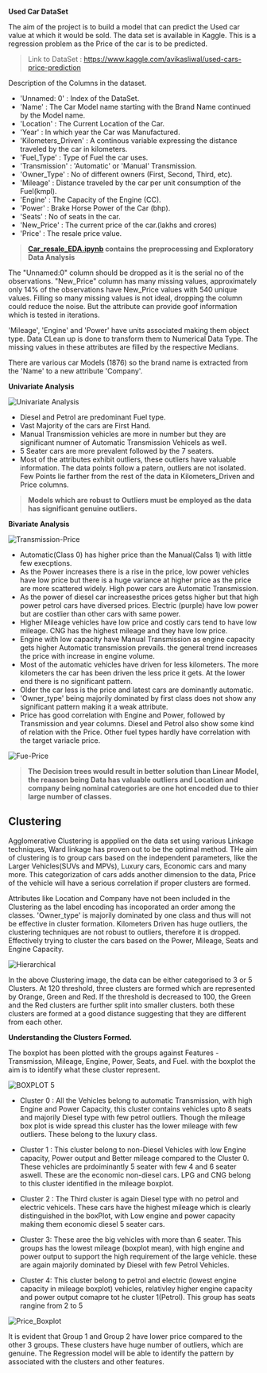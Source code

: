 **Used Car DataSet**

The aim of the project is to build a model that can predict the Used car value at which it would be sold. The data set is available in Kaggle. This is a regression problem as the Price of the car is to be predicted.

> Link to DataSet : https://www.kaggle.com/avikasliwal/used-cars-price-prediction

Description of the Columns in the dataset.

- 'Unnamed: 0'          : Index of the DataSet.
- 'Name'                : The Car Model name starting with the Brand Name continued by the Model name. 
- 'Location'            : The Current Location of the Car. 
- 'Year'                : In which year the Car was Manufactured.
- 'Kilometers_Driven'   : A continous variable expressing the distance traveled by the car in kilometers.
- 'Fuel_Type'           : Type of Fuel the car uses.
- 'Transmission'        : 'Automatic' or 'Manual' Transmission.
- 'Owner_Type'          : No of different owners (First, Second, Third, etc).
- 'Mileage'             : Distance traveled by the car per unit consumption of the Fuel(kmpl).
- 'Engine'              : The Capacity of the Engine (CC).
- 'Power'               : Brake Horse Power of the Car (bhp).
- 'Seats'               : No of seats in the car.
- 'New_Price'           : The current price of the car.(lakhs and crores)
- 'Price'               : The resale price value.

> **[Car_resale_EDA.ipynb](https://github.com/uknwho/MachineLearning_-DataSets_solution/blob/master/3.%20Car_Resale_Prediction/Car_resale_EDA.ipynb) contains the preprocessing and Exploratory Data Analysis** 

The "Unnamed:0" column should be dropped as it is the serial no of the observations. "New_Price" column has many missing values, approximately only 14% of the observations have New_Price values with 540 unique values. Filling so many missing values is not ideal, dropping the column could reduce the noise. But the attribute can provide goof information which is tested in iterations.

'Mileage', 'Engine' and 'Power' have units associated making them object type. Data CLean up is done to transform them to Numerical Data Type. The missing values in these attributes are filled by the respective Medians.

There are various car Models (1876) so the brand name is extracted from the 'Name' to a new attribute 'Company'.

**Univariate Analysis**

![Univariate Analysis](https://github.com/uknwho/MachineLearning_-DataSets_solution/blob/master/3.%20Car_Resale_Prediction/images/Uni_kde.png)

- Diesel and Petrol are predominant Fuel type.
- Vast Majority of the cars are First Hand.
- Manual Transmission vehicles are more in number but they are significant numner of Automatic Transmission Vehicels as well.
- 5 Seater cars are more prevalent followed by the 7 seaters.
- Most of the attributes exhibit outliers, these outliers have valuable information. The data points follow a patern, outliers are not isolated. Few Points lie farther from the rest of the data in Kilometers_Driven and Price columns. 


> **Models which are robust to Outliers must be employed as the data has significant genuine outliers.**


**Bivariate Analysis**

![Transmission-Price](https://github.com/uknwho/MachineLearning_-DataSets_solution/blob/master/3.%20Car_Resale_Prediction/images/Trans_price.png)

- Automatic(Class 0) has higher price than the Manual(Calss 1) with little few execptions.
- As the Power increases there is a rise in the price, low power vehicles have low price but there is a huge variance at higher price as the price are more scattered widely. High power cars are Automatic Transmission.
- As the power of diesel car increasesthe prices getss higher but that high power petrol cars have diversed prices. Electric (purple) have low power but are costlier than other cars with same power.
- Higher Mileage vehicles have low price and costly cars tend to have low mileage. CNG has the highest mileage and they have low price.
- Engine with low capacity have Manual Transmission as engine capacity gets higher Automatic transmission prevails. the general trend increases the price with increase in engine volume.
- Most of the automatic vehicles have driven for less kilometers. The more kilometers the car has been driven the less price it gets. At the lower end there is no significant pattern.
- Older the car less is the price and latest cars are dominantly automatic.
- 'Owner_type' being majorily dominated by first class does not show any significant pattern making it a weak attribute.
- Price has good correlation with Engine and Power, followed by Transmission and year columns. Diesel and Petrol also show some kind of relation with the Price. Other fuel types hardly have correlation with the target variacle price.

![Fue-Price](https://github.com/uknwho/MachineLearning_-DataSets_solution/blob/master/3.%20Car_Resale_Prediction/images/Fuel_price.png)

> **The Decision trees would result in better solution than Linear Model, the reaason being Data has valuable outliers and Location and company being nominal categories are one hot encoded due to thier large number of classes.**

## **Clustering**

Agglomerative Clustering is appplied on the data set using various Linkage techniques, Ward linkage has proven out to be the optimal method. THe aim of clustering is to group cars based on the independent parameters, like the Larger Vehicles(SUVs and MPVs), Luxury cars, Economic cars and many more. This categorization of cars adds another dimension to the data, Price of the vehicle will have a serious correlation if proper clusters are formed. 

Attributes like Location and Company have not been included in the Clustering as the label encoding has incoporated an order among the classes. 'Owner_type' is majorily dominated by one class and thus will not be effective in cluster formation. Kilometers Driven has huge outliers, the clustering techniques are not robust to outliers, therefore it is dropped. Effectively trying to cluster the cars based on the Power, Mileage, Seats and Engine Capacity.

![Hierarchical](https://github.com/uknwho/MachineLearning_-DataSets_solution/blob/master/3.%20Car_Resale_Prediction/images/G3_Clustering.png)

In the above Clustering image, the data can be either categorised to 3 or 5 Clusters. At 120 threshold, three clusters are formed which are represented by Orange, Green and Red. If the threshold is decreased to 100, the Green and the Red clusters are further split into smaller clusters. both these clusters are formed at a good distance suggesting that they are different from each other.

**Understanding the Clusters Formed.**

The boxplot has been plotted with the groups against Features - Transmission, Mileage, Engine, Power, Seats, and Fuel. with the boxplot the aim is to identify what these cluster represent.

![BOXPLOT 5](https://github.com/uknwho/MachineLearning_-DataSets_solution/blob/master/3.%20Car_Resale_Prediction/images/G5_boxplot.png)

* Cluster 0 :
All the Vehicles belong to automatic Transmission, with high Engine and Power Capacity, this cluster contains vehicles upto 8 seats and majorily Diesel type with few petrol outliers. Though the mileage box plot is wide spread this cluster has the lower mileage with few outliers. These belong to the luxury class.

* Cluster 1 :
This cluster belong to non-Diesel Vehicles with low Engine capacity, Power output and Better mileage compared to the Cluster 0. These vehicles are prdoiminantly 5 seater with few 4 and 6 seater aswell. These are the economic non-diesel cars. LPG and CNG belong to this cluster identified in the mileage boxplot.

* Cluster 2 :
 The Third cluster is again Diesel type with no petrol and electric vehicels. These cars have the highest mileage which is clearly distinguished in the boxPlot, with Low engine and power capacity making them economic diesel 5 seater cars.
 
 * Cluster 3:
 These aree the big vehicles with more than 6 seater. This groups has the lowest mileage (boxplot mean), with high engine and power output to support the high requirement of the large vehicle. these are again majorily dominated by Diesel with few Petrol Vehicles.
 
 * Cluster 4:
This cluster belong to petrol and electric (lowest engine capacity in mileage boxplot) vehicles, relativley higher engine capacity and power output comapre tot he cluster 1(Petrol). This group has seats rangine from 2 to 5

![Price_Boxplot](https://github.com/uknwho/MachineLearning_-DataSets_solution/blob/master/3.%20Car_Resale_Prediction/images/g5_price.png)

It is evident that Group 1 and Group 2 have lower price compared to the other 3 groups. These clusters have huge number of outliers, which are genuine. The Regression model will be able to identify the pattern by associated with the clusters and other features. 
  
